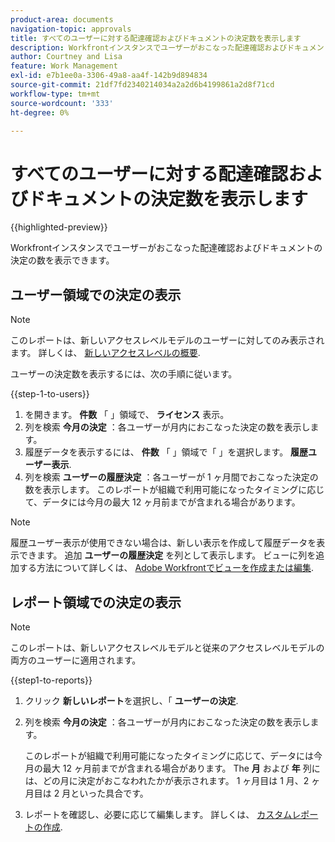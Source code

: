 ```yaml
---
product-area: documents
navigation-topic: approvals
title: すべてのユーザーに対する配達確認およびドキュメントの決定数を表示します
description: Workfrontインスタンスでユーザーがおこなった配達確認およびドキュメントの決定の数を表示できます。
author: Courtney and Lisa
feature: Work Management
exl-id: e7b1ee0a-3306-49a8-aa4f-142b9d894834
source-git-commit: 21df7fd2340214034a2a2d6b4199861a2d8f71cd
workflow-type: tm+mt
source-wordcount: '333'
ht-degree: 0%

---
```



# すべてのユーザーに対する配達確認およびドキュメントの決定数を表示します

{{highlighted-preview}}

Workfrontインスタンスでユーザーがおこなった配達確認およびドキュメントの決定の数を表示できます。

## ユーザー領域での決定の表示

>[!NOTE]
>
>このレポートは、新しいアクセスレベルモデルのユーザーに対してのみ表示されます。 詳しくは、 [新しいアクセスレベルの概要](/help/quicksilver/administration-and-setup/add-users/how-access-levels-work/access-level-overview.md).

ユーザーの決定数を表示するには、次の手順に従います。

{{step-1-to-users}}

1. を開きます。 **件数** 「 」領域で、 **ライセンス** 表示。
1. 列を検索 **今月の決定** ：各ユーザーが月内におこなった決定の数を表示します。
1. <span class="preview">履歴データを表示するには、 **件数** 「 」領域で「 」を選択します。 **履歴ユーザー表示**.</span>
1. <span class="preview">列を検索 **ユーザーの履歴決定** ：各ユーザーが 1 ヶ月間でおこなった決定の数を表示します。 このレポートが組織で利用可能になったタイミングに応じて、データには今月の最大 12 ヶ月前までが含まれる場合があります。</span>

>[!NOTE]
>
><span class="preview">履歴ユーザー表示が使用できない場合は、新しい表示を作成して履歴データを表示できます。 追加 **ユーザーの履歴決定** を列として表示します。 ビューに列を追加する方法について詳しくは、 [Adobe Workfrontでビューを作成または編集](/help/quicksilver/reports-and-dashboards/reports/reporting-elements/create-edit-views.md).</span>


## レポート領域での決定の表示

>[!NOTE]
>
>このレポートは、新しいアクセスレベルモデルと従来のアクセスレベルモデルの両方のユーザーに適用されます。

{{step1-to-reports}}

1. クリック **新しいレポート**&#x200B;を選択し、「 **ユーザーの決定**.
1. 列を検索 **今月の決定** ：各ユーザーが月内におこなった決定の数を表示します。

   <span class="preview">このレポートが組織で利用可能になったタイミングに応じて、データには今月の最大 12 ヶ月前までが含まれる場合があります。 The **月** および **年** 列には、どの月に決定がおこなわれたかが表示されます。 1 ヶ月目は 1 月、2 ヶ月目は 2 月といった具合です。</span>

1. レポートを確認し、必要に応じて編集します。 詳しくは、 [カスタムレポートの作成](/help/quicksilver/reports-and-dashboards/reports/creating-and-managing-reports/create-custom-report.md).

